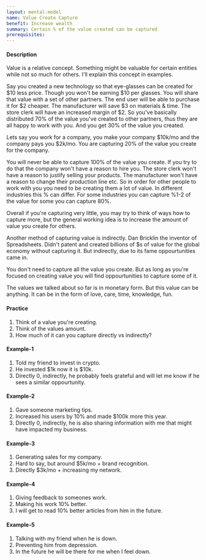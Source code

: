 ```yaml
---
layout: mental-model
name: Value Create Capture
benefit: Increase wealth
summary: Certain % of the value created can be captured
prerequisites: 
---
```


#### Description

Value is a relative concept. Something might be valuable for certain entities while not so much for others. I'll explain this concept in examples.

Say you created a new technology so that eye-glasses can be created for $10 less price. Though you won't be earning $10 per glasses. You will share that value with a set of other partners. The end user will be able to purchase it for $2 cheaper. The manufacturer will save $3 on materials & time. The store clerk will have an increased margin of $2. So you've basically distributed 70% of the value you've created to other partners, thus they are all happy to work with you. And you get 30% of the value you created.

Lets say you work for a company, you make your company $10k/mo and the company pays you $2k/mo. You are capturing 20% of the value you create for the company. 

You will never be able to capture 100% of the value you create. If you try to do that the company won't have a reason to hire you. The store clerk won't have a reason to justify selling your products. The manufacturer won't have a reason to change their production line etc. So in order for other people to work with you you need to be creating them a lot of value. In different industries this % can differ. For some industries you can capture %1-2 of the value for some you can capture 80%. 

Overall if you're capturing very little, you may try to think of ways how to capture more, but the general working idea is to increase the amount of value you create for others. 

Another method of capturing value is indirectly. Dan Bricklin the inventor of Spreadsheets. Didn't patent and created billions of $s of value for the global economy without capturing it. But indirectly, due to its fame oppourtunities came in.

You don't need to capture all the value you create. But as long as you're focused on creating value you will find oppourtunities to capture some of it.

The values we talked about so far is in monetary form. But this value can be anything. It can be in the form of love, care, time, knowledge, fun. 


#### Practice

1. Think of a value you're creating.
2. Think of the values amount.
3. How much of it can you capture directly vs indirectly?

#### Example-1

1. Told my friend to invest in crypto.
2. He invested $1k now it is $10k.
3. Directly 0, indirectly, he probably feels grateful and will let me know if he sees a similar oppourtunity.

#### Example-2

1. Gave someone marketing tips.
2. Increased his users by 10% and made $100k more this year.
3. Directly 0, indirectly, he is also sharing information with me that might have impacted my business.

#### Example-3

1. Generating sales for my company.
2. Hard to say, but around $5k/mo + brand recognition.
3. Directly $3k/mo + increasing my network.

#### Example-4 

1. Giving feedback to someones work.
2. Making his work 10% better.
3. I will get to read 10% better articles from him in the future.

#### Example-5

1. Talking with my friend when he is down.
2. Preventing him from depression.
3. In the future he will be there for me when I feel down.




